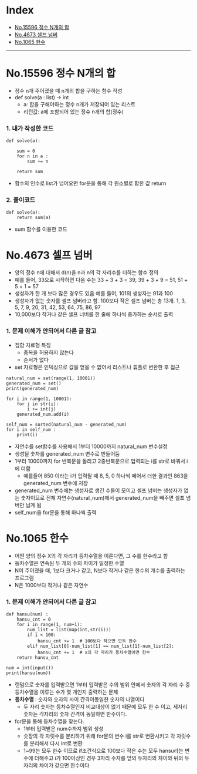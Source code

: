 
# Index
- [No.15596 정수 N개의 합](#no15596-정수-n개의-합)
- [No.4673 셀프 넘버](#no4673-셀프-넘버)
- [No.1065 한수](#no1065-한수)
--- 

# No.15596 정수 N개의 합
- 정수 n개 주어졌을 때 n개의 합을 구하는 함수 작성
- def solve(a : list) -> int
    - a: 합을 구해야하는 정수 n개가 저장되어 있는 리스트
    - 리턴값: a에 포함되어 있는 정수 n개의 합(정수)

### 1. 내가 작성한 코드
```
def solve(a):

    sum = 0
    for n in a :
        sum += n

    return sum
```
- 함수의 인수로 list가 넘어오면 for문을 통해 각 원소별로 합한 값 return

### 2. 풀이코드
```
def solve(a):
    return sum(a)
```
- sum 함수를 이용한 코드

# No.4673 셀프 넘버
- 양의 정수 n에 대해서 d(n)을 n과 n의 각 자리수를 더하는 함수 정의
- 예를 들어, 33으로 시작하면 다음 수는 33 + 3 + 3 = 39, 39 + 3 + 9 = 51, 51 + 5 + 1 = 57
- 생성자가 한 개 보다 많은 경우도 있음 예를 들어, 101의 생성자는 91과 100
- 생성자가 없는 숫자를 셀프 넘버라고 함. 100보다 작은 셀프 넘버는 총 13개. 1, 3, 5, 7, 9, 20, 31, 42, 53, 64, 75, 86, 97
- 10,000보다 작거나 같은 셀프 너버를 한 줄에 하나씩 증가하는 순서로 출력

### 1. 문제 이해가 안되어서 다른 글 참고
- 집합 자료형 특징
    - 중복을 허용하지 않는다
    - 순서가 없다
- set 자료형은 인덱싱으로 값을 얻을 수 없어서 리스트나 튜플로 변환한 후 접근

```
natural_num = set(range(1, 10001))
generated_num = set()
print(generated_num)

for i in range(1, 10001):
    for j in str(i):
        i += int(j)
    generated_num.add(i)

self_num = sorted(natural_num - generated_num)
for i in self_num :
    print(i)
```
- 자연수를 set함수를 사용해서 1부터 10000까지 natural_num 변수설정
- 생성될 숫자를 generated_num 변수로 만들어둠
- 1부터 10000까지 for 반복문을 돌리고 2중반복문으로 입력되는 i를 str로 바꿔서 i에 더함
    - 예를들어 850 이라는 i가 입력될 때 8, 5, 0 하나씩 떼어서 더한 결과인 863을 generated_num 변수에 저장
- generated_num 변수에는 생성자로 생긴 수들이 모이고 셀프 넘버는 생성자가 없는 숫자이므로 전체 자연수(natural_num)에서 generated_num을 빼주면 셀프 넘버만 남게 됨
- self_num을 for문을 통해 하나씩 출력

# No.1065 한수
- 어떤 양의 정수 X의 각 자리가 등차수열을 이룬다면, 그 수를 한수라고 함
- 등차수열은 연속된 두 개의 수의 차이가 일정한 수열
- N이 주어졌을 때, 1보다 크거나 같고, N보다 작거나 같은 한수의 개수를 출력하는 프로그램
- N은 1000보다 작거나 같은 자연수

### 1. 문제 이해가 안되어서 다른 글 참고
```
def hansu(num) :
    hansu_cnt = 0
    for i in range(1, num+1):
        num_list = list(map(int,str(i)))
        if i < 100:
            hansu_cnt += 1  # 100보다 작으면 모두 한수
        elif num_list[0]-num_list[1] == num_list[1]-num_list[2]:
            hansu_cnt += 1  # x의 각 자리가 등차수열이면 한수
    return hansu_cnt

num = int(input())
print(hansu(num))
```
- 랜덤으로 숫자를 입력받으면 1부터 입력받은 수의 범위 안에서 숫자의 각 자리 수 중 등차수열을 이루는 수가 몇 개인지 출력하는 문제
- **등차수열** : 숫자와 숫자의 사이 간격이동일한 숫자의 나열이다
    - 두 자리 숫자는 등차수열인지 비교대상이 없기 때문에 모두 한 수 이고, 세자리 숫자는 각자리의 숫자 간격이 동일하면 한수이다.
- for문을 통해 등차수열을 찾는다.
    - 1부터 입력받은 num수까지 범위 생성
    - 숫장의 각 자릿수를 분리하기 위해 for문의 변수 i를 str로 변환시키고 각 자릿수를 분리해서 다시 int로 변환
    - 1~99는 모두 한수 이므로 if조건식으로 100보다 작은 수는 모두 hansu라는 변수에 더해주고 i가 100이상인 경우 3자리 수자를 앞의 두자리의 차이와 뒤의 두 자리의 차이가 같으면 한수이다
